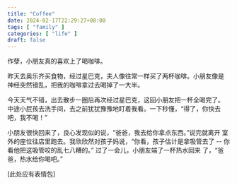 ```yaml
---
title: "Coffee"
date: 2024-02-17T22:29:27+08:00
tags: [ "family" ]
categories: [ "life" ]
draft: false
---
```


作孽，小朋友真的喜欢上了喝咖啡。

昨天去奥乐齐买食物，经过星巴克，夫人像往常一样买了两杯咖啡。小朋友像是
神经突然错乱，把我的咖啡拿过去喝掉了一大半。

今天天气不错，出去散步一圈后再次经过星巴克，这回小朋友把一杯全喝完了。
中途小屁孩去洗手间，去之前犹犹豫豫地盯着我看。一下秒懂，“得了，你快去
吧，我不喝！”

小朋友很快回来了，良心发现似的说，“爸爸，我去给你拿点东西。”说完就离开
室外的座位往店里跑去。我欣欣然对孩子妈说，“你看，孩子估计是拿吸管去了
-- 你看他把这吸管咬的乱七八糟的。” 过了一会儿，小朋友端了一杯热水回来
了，“爸爸，热水给你喝吧。”

[此处应有表情包]
